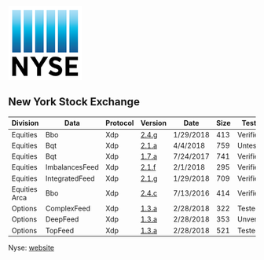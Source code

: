 ![Nyse](https://github.com/Open-Markets-Initiative/Directory/blob/master/Logos/Nyse.png)


## New York Stock Exchange

|Division | Data | Protocol | Version | Date | Size | Testing | Specification|
|--- | --- | --- | --- | --- | --- | --- | ---|
|Equities | Bbo | Xdp | [2.4.g](https://github.com/Open-Markets-Initiative/CSharp.Structs/blob/master/Nyse/Nyse.Equities.Bbo.Xdp.v2.4.g.cs "New York Stock Exchange 2.4.g C# Structs") | 1/29/2018 | 413 | Verified | [url](https://www.nyse.com/publicdocs/nyse/data/XDP_BBO_Client_Specification_v2.4g.pdf "Protocol specification") - [pdf](https://github.com/Open-Markets-Initiative/Directory/blob/master/Specifications/Nyse/Nyse.Equities.Bbo.Xdp.v2.4.g.pdf "Specification manual")|
|Equities | Bqt | Xdp | [2.1.a](https://github.com/Open-Markets-Initiative/CSharp.Structs/blob/master/Nyse/Nyse.Equities.Bqt.Xdp.v2.1.a.cs "New York Stock Exchange 2.1.a C# Structs") | 4/4/2018 | 759 | Untested | [url](https://www.theice.com/publicdocs/nyse/data/NYSE_BQT_Client_Specification_v2.1a.pdf "Protocol specification") - [pdf](https://github.com/Open-Markets-Initiative/Directory/blob/master/Specifications/Nyse/Nyse.Equities.Bqt.Xdp.v2.1.a.pdf "Specification manual")|
|Equities | Bqt | Xdp | [1.7.a](https://github.com/Open-Markets-Initiative/CSharp.Structs/blob/master/Nyse/Nyse.Equities.Bqt.Xdp.v1.7.a.cs "New York Stock Exchange 1.7.a C# Structs") | 7/24/2017 | 741 | Verified | [url](https://www.nyse.com/publicdocs/nyse/data/NYSE_BQT_Client_Specification.pdf "Protocol specification") - [pdf](https://github.com/Open-Markets-Initiative/Directory/blob/master/Specifications/Nyse/Nyse.Equities.Bqt.Xdp.v1.7.a.pdf "Specification manual")|
|Equities | ImbalancesFeed | Xdp | [2.1.f](https://github.com/Open-Markets-Initiative/CSharp.Structs/blob/master/Nyse/Nyse.Equities.ImbalancesFeed.Xdp.v2.1.f.cs "New York Stock Exchange 2.1.f C# Structs") | 2/1/2018 | 295 | Verified | [url](https://www.nyse.com/publicdocs/nyse/data/XDP_Imbalances_Feed_Client_Specification_v2.1f.pdf "Protocol specification") - [pdf](https://github.com/Open-Markets-Initiative/Directory/blob/master/Specifications/Nyse/Nyse.Equities.ImbalancesFeed.Xdp.v2.1.f.pdf "Specification manual")|
|Equities | IntegratedFeed | Xdp | [2.1.g](https://github.com/Open-Markets-Initiative/CSharp.Structs/blob/master/Nyse/Nyse.Equities.IntegratedFeed.Xdp.v2.1.g.cs "New York Stock Exchange 2.1.g C# Structs") | 1/29/2018 | 709 | Verified | [url](https://www.nyse.com/market-data/real-time/integrated-feed "Protocol specification") - [pdf](https://github.com/Open-Markets-Initiative/Directory/blob/master/Specifications/Nyse/Nyse.Equities.IntegratedFeed.Xdp.v2.1.g.pdf "Specification manual")|
|Equities Arca | Bbo | Xdp | [2.4.c](https://github.com/Open-Markets-Initiative/CSharp.Structs/blob/master/Nyse/Nyse.Equities.Arca.Bbo.Xdp.v2.4.c.cs "New York Stock Exchange 2.4.c C# Structs") | 7/13/2016 | 414 | Verified | [url](https://www.nyse.com/publicdocs/nyse/data/XDP_BBO_Client_Specification_V2.4c.pdf "Protocol specification") - [pdf](https://github.com/Open-Markets-Initiative/Directory/blob/master/Specifications/Nyse/Nyse.Equities.Arca.Bbo.Xdp.v2.4.c.pdf "Specification manual")|
|Options | ComplexFeed | Xdp | [1.3.a](https://github.com/Open-Markets-Initiative/CSharp.Structs/blob/master/Nyse/Nyse.Options.ComplexFeed.Xdp.v1.3.a.cs "New York Stock Exchange 1.3.a C# Structs") | 2/28/2018 | 322 | Tested | [url](https://www.nyse.com/publicdocs/nyse/data/XDP_Options_Client_Specification_v1.3a.pdf "Protocol specification") - [pdf](https://github.com/Open-Markets-Initiative/Directory/blob/master/Specifications/Nyse/Nyse.Options.ComplexFeed.Xdp.v1.3.a.pdf "Specification manual")|
|Options | DeepFeed | Xdp | [1.3.a](https://github.com/Open-Markets-Initiative/CSharp.Structs/blob/master/Nyse/Nyse.Options.DeepFeed.Xdp.v1.3.a.cs "New York Stock Exchange 1.3.a C# Structs") | 2/28/2018 | 353 | Unverified | [url](https://www.nyse.com/publicdocs/nyse/data/XDP_Options_Client_Specification_v1.3a.pdf "Protocol specification") - [pdf](https://github.com/Open-Markets-Initiative/Directory/blob/master/Specifications/Nyse/Nyse.Options.DeepFeed.Xdp.v1.3.a.pdf "Specification manual")|
|Options | TopFeed | Xdp | [1.3.a](https://github.com/Open-Markets-Initiative/CSharp.Structs/blob/master/Nyse/Nyse.Options.TopFeed.Xdp.v1.3.a.cs "New York Stock Exchange 1.3.a C# Structs") | 2/28/2018 | 521 | Tested | [url](https://www.nyse.com/publicdocs/nyse/data/XDP_Options_Client_Specification_v1.3a.pdf "Protocol specification") - [pdf](https://github.com/Open-Markets-Initiative/Directory/blob/master/Specifications/Nyse/Nyse.Options.TopFeed.Xdp.v1.3.a.pdf "Specification manual")|


Nyse: [website](https://www.nyse.com "Go to New York Stock Exchange")

